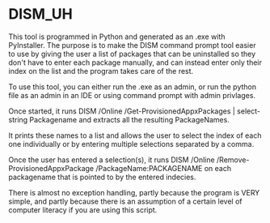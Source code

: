 # DISM_UH
This tool is programmed in Python and generated as an .exe with PyInstaller. The purpose is to make the DISM command prompt tool easier to use by giving the user a list of packages that can be uninstalled so they don't have to enter each package manually, and can instead enter only their index on the list and the program takes care of the rest.

To use this tool, you can either run the .exe as an admin, or run the python file as an admin in an IDE or using command prompt with admin privlages.

Once started, it runs DISM /Online /Get-ProvisionedAppxPackages | select-string Packagename and extracts all the resulting PackageNames.

It prints these names to a list and allows the user to select the index of each one individually or by entering multiple selections separated by a comma.

Once the user has entered a selection(s), it runs DISM /Online /Remove-ProvisionedAppxPackage /PackageName:PACKAGENAME on each packagename that is pointed to by the entered indecies.

There is almost no exception handling, partly because the program is VERY simple, and partly because there is an assumption of a certain level of computer literacy if you are using this script.


